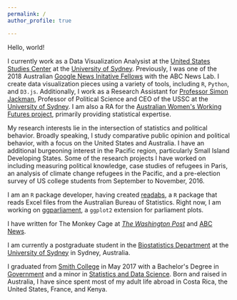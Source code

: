 ```yaml
---
permalink: /
author_profile: true

---
```

Hello, world!

I currently work as a Data Visualization Analysist at the [United States Studies Center](https://ussc.edu.au) at the [University of Sydney](https://sydney.edu.au/). Previously, I was one of the 2018 Australian [Google News Initative Fellows](https://newslab.withgoogle.com/fellowship) with the ABC News Lab. I create data visualization pieces using a variety of tools, including `R`, `Python`, and `D3.js`. Additionally, I work as a Research Assistant for [Professor Simon Jackman](https://ussc.edu.au/experts/simon-jackman), Professor of Political Science and CEO of the USSC at the [University of Sydney](https://sydney.edu.au/). I am also a RA for the [Australian Women's Working Futures project](http://sydney.edu.au/business/research/grants/awwf), primarily providing statistical expertise.

My research interests lie in the intersection of statistics and political behavior. Broadly speaking, I study comparative public opinion and political behavior, with a focus on the United States and Australia. I have an additional burgeoning interest in the Pacific region, particularly Small Island Developing States. Some of the research projects I have worked on including measuring political knowledge, case studies of refugees in Paris, an analysis of climate change refugees in the Pacific, and a pre-election survey of US college students from September to November, 2016.

I am an `R` package developer, having created [readabs](http://zmeers.github.io/readabs/), a `R` package that reads Excel files from the Australian Bureau of Statistics. Right now, I am working on [ggparliament](https://github.com/robWHickman/ggparliament), a `ggplot2` extension for parliament plots. 

I have written for The Monkey Cage at [*The Washington Post*](https://www.washingtonpost.com/news/monkey-cage/wp/2017/10/25/we-finally-know-the-results-of-papua-new-guineas-elections/?utm_term=.a1cc038a4649) and [ABC News](http://www.abc.net.au/news/2018-01-19/donald-trump-remains-popular-with-republicans-after-a-year/9333378). 

I am currently a postgraduate student in the [Biostatistics Department](https://sydney.edu.au/courses/courses/pc/graduate-certificate-in-biostatistics.html) at the [University of Sydney](https://sydney.edu.au/) in Sydney, Australia.

I graduated from [Smith College](https://smith.edu) in May 2017 with a Bachelor's Degree in [Government](https://smith.edu/gov/) and a minor in [Statistics and Data Science](https://www.smith.edu/sds/). Born and raised in Australia, I have since spent most of my adult life abroad in Costa Rica, the United States, France, and Kenya. 



